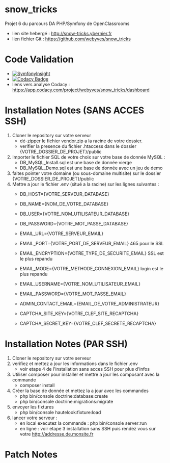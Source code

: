 # snow_tricks
Projet 6 du parcours DA PHP/Symfony de OpenClassrooms
- lien site hebergé : http://snow-tricks.ybernier.fr
- lien fichier Git : https://github.com/webyves/snow_tricks

# Code Validation
- [![SymfonyInsight](https://insight.symfony.com/projects/942fd9bd-7bb3-4aa6-a49f-ba6fa6f30daa/big.svg)](https://insight.symfony.com/projects/942fd9bd-7bb3-4aa6-a49f-ba6fa6f30daa)
- [![Codacy Badge](https://api.codacy.com/project/badge/Grade/c1d986f543c544eba452b27d071c1eae)](https://www.codacy.com/app/webyves/snow_tricks?utm_source=github.com&amp;utm_medium=referral&amp;utm_content=webyves/snow_tricks&amp;utm_campaign=Badge_Grade)
- liens vers analyse Codacy : https://app.codacy.com/project/webyves/snow_tricks/dashboard

# Installation Notes (SANS ACCES SSH)
1) Cloner le repository sur votre serveur
	- dé-zipper le fichier vendor.zip a la racine de votre dossier.
	- verifier la presence du fichier .htaccess dans le dossier {VOTRE_DOSSIER_DE_PROJET}/public
2) Importer le fichier SQL de votre choix sur votre base de donnée MySQL :
	- DB_MySQL_Install.sql est une base de donnée vierge
	- DB_MySQL_Demo.sql est une base de donnée avec un jeu de demo
3) faites pointer votre domaine (ou sous-domaine multisite) sur le dossier {VOTRE_DOSSIER_DE_PROJET}/public
4) Mettre a jour le fichier .env (situé a la racine) sur les lignes suivantes :
	- DB_HOST={VOTRE_SERVEUR_DATABASE}
	- DB_NAME={NOM_DE_VOTRE_DATABASE}
	- DB_USER={VOTRE_NOM_UTILISATEUR_DATABASE}
	- DB_PASSWORD={VOTRE_MOT_PASSE_DATABASE}

	- EMAIL_URL={VOTRE_SERVEUR_EMAIL}
	- EMAIL_PORT={VOTRE_PORT_DE_SERVEUR_EMAIL}  465 pour le SSL
	- EMAIL_ENCRYPTION={VOTRE_TYPE_DE_SECURITE_EMAIL}  SSL est le plus repandu
	- EMAIL_MODE={VOTRE_METHODE_CONNEXION_EMAIL}  login est le plus repandu
	- EMAIL_USERNAME={VOTRE_NOM_UTILISATEUR_EMAIL}
	- EMAIL_PASSWORD={VOTRE_MOT_PASSE_EMAIL}

	- ADMIN_CONTACT_EMAIL={EMAIL_DE_VOTRE_ADMINISTRATEUR}

	- CAPTCHA_SITE_KEY={VOTRE_CLEF_SITE_RECAPTCHA}
	- CAPTCHA_SECRET_KEY={VOTRE_CLEF_SECRETE_RECAPTCHA}

# Installation Notes (PAR SSH)
1) Cloner le repository sur votre serveur
2) verifiez et mettez a jour les informations dans le fichier .env
	- voir etape 4 de l'installation sans acces SSH pour plus d'infos
3) Utiliser composer pour installer et mettre a jour les composant avec la commande 
	- composer install
4) Créer la base de donnée et mettez la a jour avec les commandes
	- php bin/console doctrine:database:create
	- php bin/console doctrine:migrations:migrate
5) envoyer les fixtures
	- php bin/console hautelook:fixture:load
6) lancer votre serveur :
	- en local executez la commande : php bin/console server:run
	- en ligne : voir etape 3 installation sans SSH puis rendez vous sur votre http://addresse.de.monsite.fr


# Patch Notes
